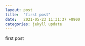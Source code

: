 ```yaml
---
layout: post
title:  "first post"
date:   2021-05-23 11:31:37 +0900
categories: jekyll update
---
```

first post
